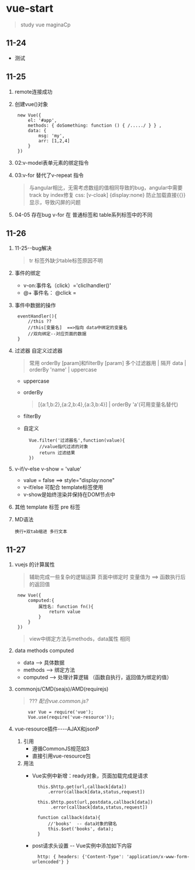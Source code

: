 # vue-start
> study vue
> maginaCp

## 11-24
* 测试

## 11-25
1. remote连接成功
2. 创建vue()对象

        new Vue({ 
            el: '#app', 
            methods: { doSomething: function () { /...../ } } ,
            data: {
                msg: 'my',
                arr: [1,2,4]
            }
        })
2. 02:v-model表单元素的绑定指令
3. 03:v-for 替代了v-repeat  指令
    > 与angular相比，无需考虑数组的值相同导致的bug，angular中需要track by index修复
    > css: [v-cloak] {display:none}   防止加载直接{{}}显示，导致闪屏的问题
4. 04-05 存在bug  v-for  在 普通标签和 table系列标签中的不同

## 11-26
1. 11-25--bug解决
    > tr 标签外缺少table标签原因不明
2. 事件的绑定
    * v-on:事件名（click）='cliclhandler()'
    * @+ 事件名：  @click = 
3. 事件中数据的操作

        eventHandler(){
            //this ??
            //this[变量名]  ==>指向 data中绑定的变量名 
            //双向绑定--对应页面的数据        
        }
4. 过滤器 自定义过滤器

    > 常用 orderBy [param]和filterBy [param]
    > 多个过滤器用 | 隔开    data | orderBy 'name' | uppercase 
    
    * uppercase
    * orderBy
        > [{a:1,b:2},{a:2,b:4},{a:3,b:4}] | orderBy 'a'(可用变量名替代)
    * filterBy
    * 自定义
    
            Vue.filter('过滤器名',function(value){
                //value指代过滤的对象
                return 过滤结果
            })
6. v-if/v-else  v-show    = 'value'
    * value = false  ==> style="display:none"
    * v-if/else 可配合 template标签使用
    * v-show是始终渲染并保持在DOM节点中
5. 其他
   template 标签
   pre 标签
   
7. MD语法
   ``` 行内高亮
   换行+双tab缩进 多行文本
   ```
    
## 11-27
1. vuejs 的计算属性
    > 辅助完成一些复杂的逻辑运算
    > 页面中绑定时  变量值为 ==> 函数执行后的返回值

        new Vue({
            computed:{
                属性名: function fn(){
                    return value
                }
            }
        })
    > view中绑定方法与methods，data属性  相同   
        
3. data  methods    computed
   * data --> 具体数据
   * methods --> 绑定方法
   * computed --> 处理计算逻辑 （函数自执行，返回值为绑定的值）
     
2. commonjs/CMD(seajs)/AMD(requirejs)
    > ???
    *配合vue.common.js?*
      
            var Vue = require('vue');
            Vue.use(require('vue-resource'));

4. vue-resource插件----AJAX和jsonP
    1. 引用
        * 遵循CommonJS规范如3
        * 直接引用vue-resource包
    2. 用法
        * Vue实例中新增：ready对象，页面加载完成是请求
                    
                this.$http.get(url,callback[data])
                    .error(callback[data,status,request])
                    
                this.$http.post(url,postdata,callback[data])
                     .error(callback[data,status,request])
                
                function callback(data){
                    //'books'  -- data对象的键名
                    this.$set('books', data);
                }
        * post请求头设置 -- Vue实例中添加如下内容
                
                http: { headers: {'Content-Type': 'application/x-www-form-urlencoded'} }
               